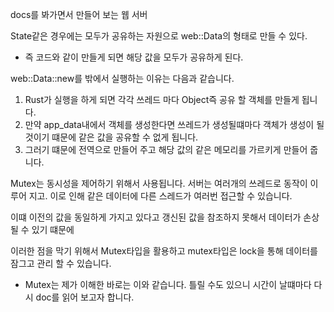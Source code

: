 docs를 봐가면서 만들어 보는 웹 서버

State같은 경우에는 모두가 공유하는 자원으로 web::Data<T>의 형태로 만들 수 있다.

- 즉 코드와 같이 만들게 되면 해당 값을 모두가 공유하게 된다.

web::Data::new를 밖에서 실행하는 이유는 다음과 같습니다.

1. Rust가 실행을 하게 되면 각각 쓰레드 마다 Object즉 공유 할 객체를 만들게 됩니다.
2. 만약 app_data내에서 객체를 생성한다면 쓰레드가 생성될떄마다 객체가 생성이 될 것이기 떄문에 같은 값을 공유할 수 없게 됩니다.
3. 그러기 떄문에 전역으로 만들어 주고 해당 값의 같은 메모리를 가르키게 만들어 줍니다.

Mutex는 동시성을 제어하기 위해서 사용됩니다.
서버는 여러개의 쓰레드로 동작이 이루어 지고. 이로 인해 같은 데이터에 다른 스레드가 여러번 접근할 수 있습니다.

이떄 이전의 값을 동일하게 가지고 있다고 갱신된 값을 참조하지 못해서 데이터가 손상될 수 있기 떄문에

이러한 점을 막기 위해서 Mutex타입을 활용하고 mutex타입은 lock을 통해 데이터를 잠그고 관리 할 수 있습니다.

- Mutex는 제가 이해한 바로는 이와 같습니다. 틀릴 수도 있으니 시간이 날떄마다 다시 doc를 읽어 보고자 합니다.
